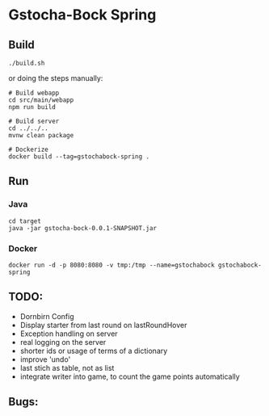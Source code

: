 # Gstocha-Bock Spring

## Build
```
./build.sh
```
or doing the steps manually:
```
# Build webapp
cd src/main/webapp
npm run build

# Build server
cd ../../..
mvnw clean package

# Dockerize
docker build --tag=gstochabock-spring .
```

## Run
### Java
```
cd target
java -jar gstocha-bock-0.0.1-SNAPSHOT.jar
```

### Docker
```
docker run -d -p 8080:8080 -v tmp:/tmp --name=gstochabock gstochabock-spring
```

## TODO:
  - Dornbirn Config
  - Display starter from last round on lastRoundHover
  - Exception handling on server
  - real logging on the server
  - shorter ids or usage of terms of a dictionary
  - improve 'undo'
  - last stich as table, not as list
  - integrate writer into game, to count the game points automatically
  

## Bugs:
  